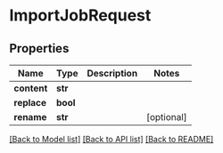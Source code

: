 # ImportJobRequest


## Properties
Name | Type | Description | Notes
------------ | ------------- | ------------- | -------------
**content** | **str** |  | 
**replace** | **bool** |  | 
**rename** | **str** |  | [optional] 

[[Back to Model list]](../#documentation-for-models) [[Back to API list]](../#documentation-for-api-endpoints) [[Back to README]](../)


